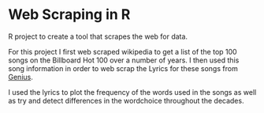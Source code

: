 # Web Scraping in R

R project to create a tool that scrapes the web for data.

For this project I first web scraped wikipedia to get a list of the top 100 songs on the Billboard Hot 100 over a number of years. I then used this song information in order to web scrap the Lyrics for these songs from [Genius](genius.com).

I used the lyrics to plot the frequency of the words used in the songs as well as try and detect differences in the wordchoice throughout the decades.
